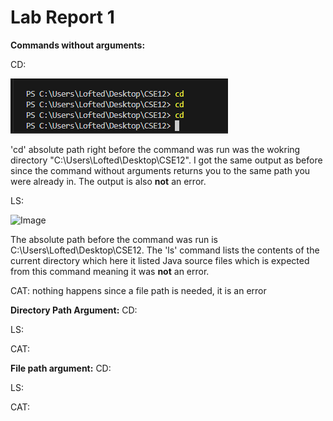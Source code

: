 # Lab Report 1

**Commands without arguments:**

CD: 

![Image](image.png)


'cd' absolute path right before the command was run was the wokring directory "C:\Users\Lofted\Desktop\CSE12". I got the same output as before since the command without arguments returns you to the same path you were already in. The output is also **not** an error. 

LS: 

![Image]()

The absolute path before the command was run is C:\Users\Lofted\Desktop\CSE12. The 'ls' command lists the contents of the current directory which here it listed Java source files which is expected from this command meaning it was **not** an error.

CAT: nothing happens since a file path is needed, it is an error 

**Directory Path Argument:**
CD:

LS:

CAT:

**File path argument:**
CD:

LS:

CAT:

